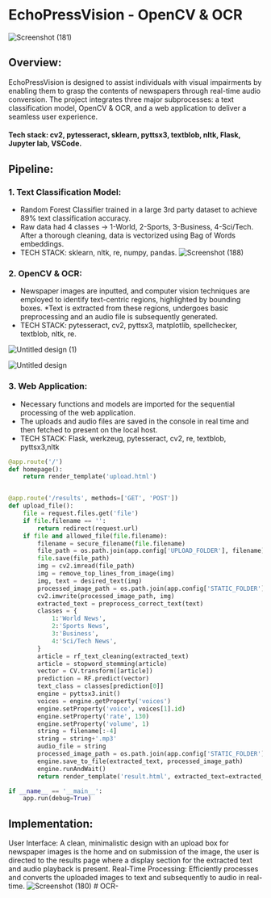 # EchoPressVision - OpenCV & OCR 
![Screenshot (181)](https://github.com/arinsharma123/Cantilever-OCR-/assets/128144029/db831cf5-b94d-4eee-a10e-95108aadf248)

## Overview:
EchoPressVision is designed to assist individuals with visual impairments by enabling them to grasp the contents of newspapers through real-time audio conversion. The project integrates three major subprocesses: a text classification model, OpenCV & OCR, and a web application to deliver a seamless user experience.
#### Tech stack: cv2, pytesseract, sklearn, pyttsx3, textblob, nltk, Flask, Jupyter lab, VSCode. 

## Pipeline:

### 1. Text Classification Model:
* Random Forest Classifier trained in a large 3rd party dataset to achieve 89% text classification accuracy.
* Raw data had 4 classes -> 1-World, 2-Sports, 3-Business, 4-Sci/Tech. After a thorough cleaning, data is vectorized using Bag of Words embeddings.
* TECH STACK: sklearn, nltk, re, numpy, pandas.
![Screenshot (188)](https://github.com/arinsharma123/Cantilever-OCR-/assets/128144029/0b2604e5-0bd5-4af6-a767-f5033bf49dd9)

### 2. OpenCV & OCR:
* Newspaper images are inputted, and computer vision techniques are employed to identify text-centric regions, highlighted by bounding boxes.
*Text is extracted from these regions, undergoes basic preprocessing and an audio file is subsequently generated.
* TECH STACK: pytesseract, cv2, pyttsx3, matplotlib, spellchecker, textblob, nltk, re.

![Untitled design (1)](https://github.com/arinsharma123/Cantilever-OCR-/assets/128144029/04258b28-33b2-440f-84e9-4fee42d3c867)

![Untitled design](https://github.com/arinsharma123/Cantilever-OCR-/assets/128144029/8f8a7c77-6aca-4a7a-8eb5-b1816fd64366)

### 3. Web Application:
* Necessary functions and models are imported for the sequential processing of the web application.
* The uploads and audio files are saved in the console in real time and then fetched to present on the local host.
* TECH STACK: Flask, werkzeug, pytesseract, cv2, re, textblob, pyttsx3,nltk
```python
@app.route('/')
def homepage():
    return render_template('upload.html')


@app.route('/results', methods=['GET', 'POST'])
def upload_file():
    file = request.files.get('file')
    if file.filename == '':
        return redirect(request.url)
    if file and allowed_file(file.filename):
        filename = secure_filename(file.filename)
        file_path = os.path.join(app.config['UPLOAD_FOLDER'], filename)
        file.save(file_path)
        img = cv2.imread(file_path)
        img = remove_top_lines_from_image(img)
        img, text = desired_text(img)
        processed_image_path = os.path.join(app.config['STATIC_FOLDER'],filename)
        cv2.imwrite(processed_image_path, img)
        extracted_text = preprocess_correct_text(text)
        classes = {
            1:'World News',
            2:'Sports News',
            3:'Business',
            4:'Sci/Tech News',
        }
        article = rf_text_cleaning(extracted_text)
        article = stopword_stemming(article)
        vector = CV.transform([article])
        prediction = RF.predict(vector)
        text_class = classes[prediction[0]]
        engine = pyttsx3.init()
        voices = engine.getProperty('voices')
        engine.setProperty('voice', voices[1].id)
        engine.setProperty('rate', 130)
        engine.setProperty('volume', 1)
        string = filename[:-4]
        string = string+'.mp3'
        audio_file = string
        processed_image_path = os.path.join(app.config['STATIC_FOLDER'],audio_file)
        engine.save_to_file(extracted_text, processed_image_path)
        engine.runAndWait()
        return render_template('result.html', extracted_text=extracted_text, processed_image=filename,audio_file=audio_file, text_class=text_class)

if __name__ == '__main__':
    app.run(debug=True)
```

## Implementation:

User Interface: A clean, minimalistic design with an upload box for newspaper images is the home and on submission of the image, the user is directed to the results page where a display section for the extracted text and audio playback is present.
Real-Time Processing: Efficiently processes and converts the uploaded images to text and subsequently to audio in real-time.
![Screenshot (180)](https://github.com/arinsharma123/Cantilever-OCR-/assets/128144029/30584314-9c58-4f60-aed5-a850441702d0)
#   O C R -  
 